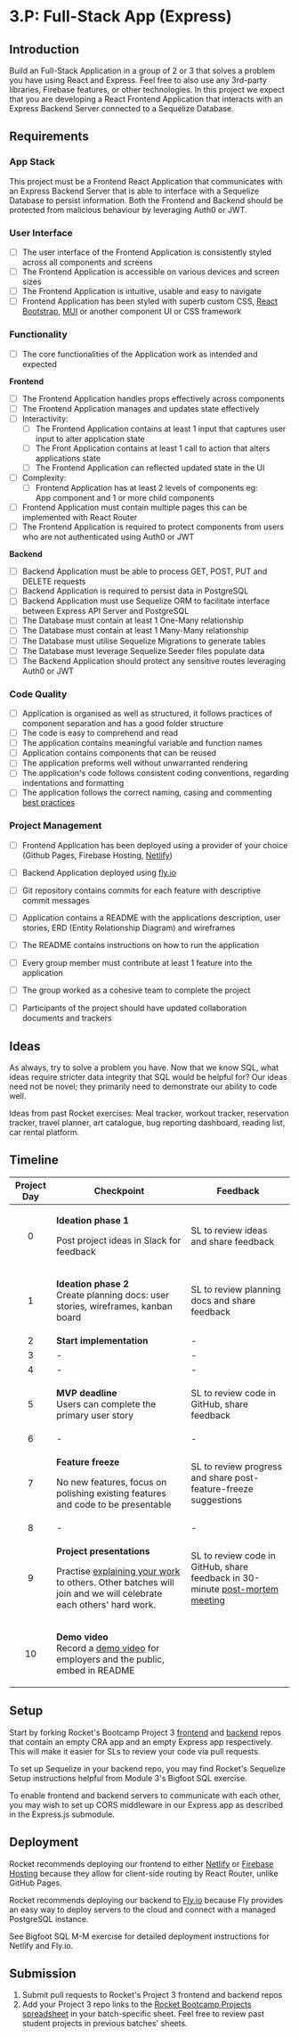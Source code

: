 # 3.P: Full-Stack App (Express)

## Introduction

Build an Full-Stack Application in a group of 2 or 3 that solves a problem you have using React and Express. Feel free to also use any 3rd-party libraries, Firebase features, or other technologies. In this project we expect that you are developing a React Frontend Application that interacts with an Express Backend Server connected to a Sequelize Database.&#x20;

## Requirements

### App Stack

This project must be a Frontend React Application that communicates with an Express Backend Server that is able to interface with a Sequelize Database to persist information. Both the Frontend and Backend should be protected from malicious behaviour by leveraging Auth0 or JWT.&#x20;

### User Interface

* [ ] The user interface of the Frontend Application is consistently styled across all components and screens
* [ ] The Frontend Application is accessible on various devices and screen sizes
* [ ] The Frontend Application is intuitive, usable and easy to navigate
* [ ] Frontend Application has been styled with superb custom CSS, [React Bootstrap](https://react-bootstrap.github.io/components/alerts), [MUI](https://mui.com/core/) or another component UI or CSS framework

### Functionality&#x20;

* [ ] The core functionalities of the Application work as intended and expected

**Frontend**

* [ ] The Frontend Application handles props effectively across components
* [ ] The Frontend Application manages and updates state effectively
* [ ] Interactivity:
  * [ ] The Frontend Application contains at least 1 input that captures user input to alter application state&#x20;
  * [ ] The Front Application contains at least 1 call to action that alters applications state
  * [ ] The Frontend Application can reflected updated state in the UI
* [ ] Complexity:
  * [ ] Frontend Application has at least 2 levels of components eg: \
    App component and 1 or more child components
* [ ] Frontend Application must contain multiple pages this can be implemented with React Router
* [ ] The Frontend Application is required to protect components from users who are not authenticated using Auth0 or JWT

**Backend**

* [ ] Backend Application must be able to process GET, POST, PUT and DELETE requests
* [ ] Backend Application is required to persist data in PostgreSQL
* [ ] Backend Application must use Sequelize ORM to facilitate interface between Express API Server and PostgreSQL
* [ ] The Database must contain at least 1 One-Many relationship
* [ ] The Database must contain at least 1 Many-Many relationship
* [ ] The Database must utilise Sequelize Migrations to generate tables
* [ ] The Database must leverage Sequelize Seeder files populate data&#x20;
* [ ] The Backend Application should protect any sensitive routes leveraging Auth0 or JWT

### Code Quality

* [ ] Application is organised as well as structured, it follows practices of component separation and has a good folder structure
* [ ] The code is easy to comprehend and read
* [ ] The application contains meaningful variable and function names
* [ ] Application contains components that can be reused
* [ ] The application preforms well without unwarranted rendering
* [ ] The application's code follows consistent coding conventions, regarding indentations and formatting
* [ ] The application follows the correct naming, casing and commenting [best practices](../general-reference/naming-casing-and-commenting-conventions.md)

### Project Management

* [ ] Frontend Application has been deployed using a provider of your choice (Github Pages, Firebase Hosting, [Netlify](https://www.netlify.com/))
* [ ] Backend Application deployed using [fly.io](https://fly.io/docs/)
* [ ] Git repository contains commits for each feature with descriptive commit messages
* [ ] Application contains a README with the applications description, user stories, ERD (Entity Relationship Diagram) and wireframes
* [ ] The README contains instructions on how to run the application&#x20;
* [ ] Every group member must contribute at least 1 feature into the application
* [ ] The group worked as a cohesive team to complete the project
* [ ] Participants of the project should have updated collaboration documents and trackers&#x20;



## Ideas

As always, try to solve a problem you have. Now that we know SQL, what ideas require stricter data integrity that SQL would be helpful for? Our ideas need not be novel; they primarily need to demonstrate our ability to code well.

Ideas from past Rocket exercises: Meal tracker, workout tracker, reservation tracker, travel planner, art catalogue, bug reporting dashboard, reading list, car rental platform.

## Timeline

| Project Day | Checkpoint                                                                                                                                                                                                                        | Feedback                                                                                                                       |
| :---------: | --------------------------------------------------------------------------------------------------------------------------------------------------------------------------------------------------------------------------------- | ------------------------------------------------------------------------------------------------------------------------------ |
|      0      | <p><strong>Ideation phase 1</strong></p><p>Post project ideas in Slack for feedback</p>                                                                                                                                           | SL to review ideas and share feedback                                                                                          |
|      1      | <p><strong>Ideation phase 2</strong><br>Create planning docs: user stories, wireframes, kanban board</p>                                                                                                                          | SL to review planning docs and share feedback                                                                                  |
|      2      | **Start implementation**                                                                                                                                                                                                          | -                                                                                                                              |
|      3      | -                                                                                                                                                                                                                                 | -                                                                                                                              |
|      4      | -                                                                                                                                                                                                                                 | -                                                                                                                              |
|      5      | <p><strong>MVP deadline</strong><br>Users can complete the primary user story</p>                                                                                                                                                 | SL to review code in GitHub, share feedback                                                                                    |
|      6      | -                                                                                                                                                                                                                                 | -                                                                                                                              |
|      7      | <p><strong>Feature freeze</strong></p><p>No new features, focus on polishing existing features and code to be presentable</p>                                                                                                     | SL to review progress and share post-feature-freeze suggestions                                                                |
|      8      | -                                                                                                                                                                                                                                 | -                                                                                                                              |
|      9      | <p><strong>Project presentations</strong></p><p>Practise <a href="../logistics/course-methodology.md#presentations">explaining your work</a> to others. Other batches will join and we will celebrate each others' hard work.</p> | SL to review code in GitHub, share feedback in 30-minute [post-mortem meeting](../logistics/course-methodology.md#post-mortem) |
|      10     | <p><strong>Demo video</strong><br>Record a <a href="../logistics/course-methodology.md#demo-video">demo video</a> for employers and the public, embed in README</p>                                                               |                                                                                                                                |

## Setup

Start by forking Rocket's Bootcamp Project 3 [frontend](https://github.com/rocketacademy/project3-frontend-bootcamp) and [backend](https://github.com/rocketacademy/project3-backend-bootcamp) repos that contain an empty CRA app and an empty Express app respectively. This will make it easier for SLs to review your code via pull requests.

To set up Sequelize in your backend repo, you may find Rocket's Sequelize Setup instructions helpful from Module 3's Bigfoot SQL exercise.

To enable frontend and backend servers to communicate with each other, you may wish to set up CORS middleware in our Express app as described in the Express.js submodule.

## Deployment

Rocket recommends deploying our frontend to either [Netlify](https://create-react-app.dev/docs/deployment/#netlify) or [Firebase Hosting](https://create-react-app.dev/docs/deployment/#firebase) because they allow for client-side routing by React Router, unlike GitHub Pages.

Rocket recommends deploying our backend to [Fly.io](https://fly.io/) because Fly provides an easy way to deploy servers to the cloud and connect with a managed PostgreSQL instance.&#x20;

See Bigfoot SQL M-M exercise for detailed deployment instructions for Netlify and Fly.io.

## Submission

1. Submit pull requests to Rocket's Project 3 frontend and backend repos
2. Add your Project 3 repo links to the [Rocket Bootcamp Projects spreadsheet](https://docs.google.com/spreadsheets/d/1YZ39naj5E6mNNkQ1akR\_FgeFO\_kM6aWCAr8zqrFOkt4/edit?usp=sharing) in your batch-specific sheet. Feel free to review past student projects in previous batches' sheets.
